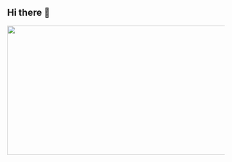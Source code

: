 ## Hi there 👋

<a href="https://www.gitanimals.org/en_US?utm_medium=image&utm_source=nugongja&utm_content=farm">
<img
  src="https://render.gitanimals.org/farms/nugongja"
  width="600"
  height="300"
/>
</a>


<!--
**nugongja/nugongja** is a ✨ _special_ ✨ repository because its `README.md` (this file) appears on your GitHub profile.

Here are some ideas to get you started:

- 🔭 I’m currently working on ...
- 🌱 I’m currently learning ...
- 👯 I’m looking to collaborate on ...
- 🤔 I’m looking for help with ...
- 💬 Ask me about ...
- 📫 How to reach me: ...
- 😄 Pronouns: ...
- ⚡ Fun fact: ...
-->
